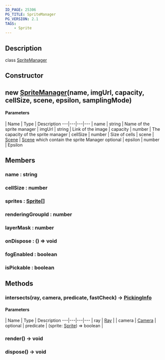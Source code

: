 ```yaml
---
ID_PAGE: 25306
PG_TITLE: SpriteManager
PG_VERSION: 2.1
TAGS:
    - Sprite
---
```

## Description

class [SpriteManager](/classes/2.3/SpriteManager)



## Constructor

##  new [SpriteManager](/classes/2.3/SpriteManager)(name, imgUrl, capacity, cellSize, scene, epsilon, samplingMode)



#### Parameters
 | Name | Type | Description
---|---|---|---
 | name | string |   Name of the sprite manager
 | imgUrl | string |   Link of the image
 | capacity | number |   The capacity of the sprite manager
 | cellSize | number |   Size of cells
 | scene | [Scene](/classes/2.3/Scene) |   [Scene](/classes/2.3/Scene) which contain the sprite Manager
optional | epsilon | number |   Epsilon
## Members

### name : string



### cellSize : number



### sprites : [Sprite](/classes/2.3/Sprite)[]



### renderingGroupId : number



### layerMask : number



### onDispose : () =&gt; void



### fogEnabled : boolean



### isPickable : boolean



## Methods

### intersects(ray, camera, predicate, fastCheck) &rarr; [PickingInfo](/classes/2.3/PickingInfo)



#### Parameters
 | Name | Type | Description
---|---|---|---
 | ray | [Ray](/classes/2.3/Ray) | 
 | camera | [Camera](/classes/2.3/Camera) | 
optional | predicate | (sprite: [Sprite](/classes/2.3/Sprite)) =&gt; boolean | 
### render() &rarr; void


### dispose() &rarr; void


